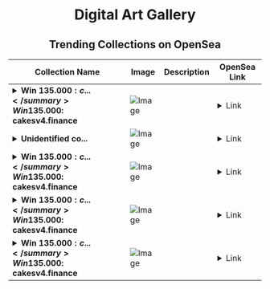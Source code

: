<div align="center">

# Digital Art Gallery

## Trending Collections on OpenSea

| Collection Name                       | Image                                                                                     | Description                       | OpenSea Link                                                                                          |
|---------------------------------------|-------------------------------------------------------------------------------------------|-----------------------------------|--------------------------------------------------------------------------------------------------------|
| **<details><summary>Win 135.000$: c...</summary>Win 135.000$: cakesv4.finance</details>** | ![Image](https://i.seadn.io/s/raw/files/880e83d71a1296be14fe39488b74e2d1.png?w=500&auto=format?w=200&auto=format) |  | <details><summary>Link</summary>[Win 135.000$: cakesv4.finance](https://opensea.io/collection/win-135-000-cakesv4-finance-10920)</details> |
| **<details><summary>Unidentified co...</summary>Unidentified contract 9a82fc83-61b2-4d63-8312-033333cdf2c8</details>** | ![Image](https://i.seadn.io/s/raw/files/a837708742ad8afcb35eb60ba787976d.jpg?w=500&auto=format?w=200&auto=format) |  | <details><summary>Link</summary>[Unidentified contract 9a82fc83-61b2-4d63-8312-033333cdf2c8](https://opensea.io/collection/unidentified-contract-9a82fc83-61b2-4d63-8312-0333)</details> |
| **<details><summary>Win 135.000$: c...</summary>Win 135.000$: cakesv4.finance</details>** | ![Image](https://i.seadn.io/s/raw/files/880e83d71a1296be14fe39488b74e2d1.png?w=500&auto=format?w=200&auto=format) |  | <details><summary>Link</summary>[Win 135.000$: cakesv4.finance](https://opensea.io/collection/win-135-000-cakesv4-finance-10919)</details> |
| **<details><summary>Win 135.000$: c...</summary>Win 135.000$: cakesv4.finance</details>** | ![Image](https://i.seadn.io/s/raw/files/880e83d71a1296be14fe39488b74e2d1.png?w=500&auto=format?w=200&auto=format) |  | <details><summary>Link</summary>[Win 135.000$: cakesv4.finance](https://opensea.io/collection/win-135-000-cakesv4-finance-10918)</details> |
| **<details><summary>Win 135.000$: c...</summary>Win 135.000$: cakesv4.finance</details>** | ![Image](https://i.seadn.io/s/raw/files/880e83d71a1296be14fe39488b74e2d1.png?w=500&auto=format?w=200&auto=format) |  | <details><summary>Link</summary>[Win 135.000$: cakesv4.finance](https://opensea.io/collection/win-135-000-cakesv4-finance-10917)</details> |

</div>